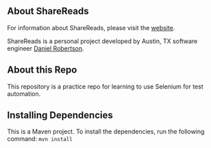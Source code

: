 ## About ShareReads
For information about ShareReads, please visit the [website](sharereads.xyz).

ShareReads is a personal project developed by Austin, TX software engineer [Daniel Robertson](https://github.com/danielrobertson).

## About this Repo
This repository is a practice repo for learning to use Selenium for test automation.

## Installing Dependencies
This is a Maven project. To install the dependencies, run the following command:
```mvn install```